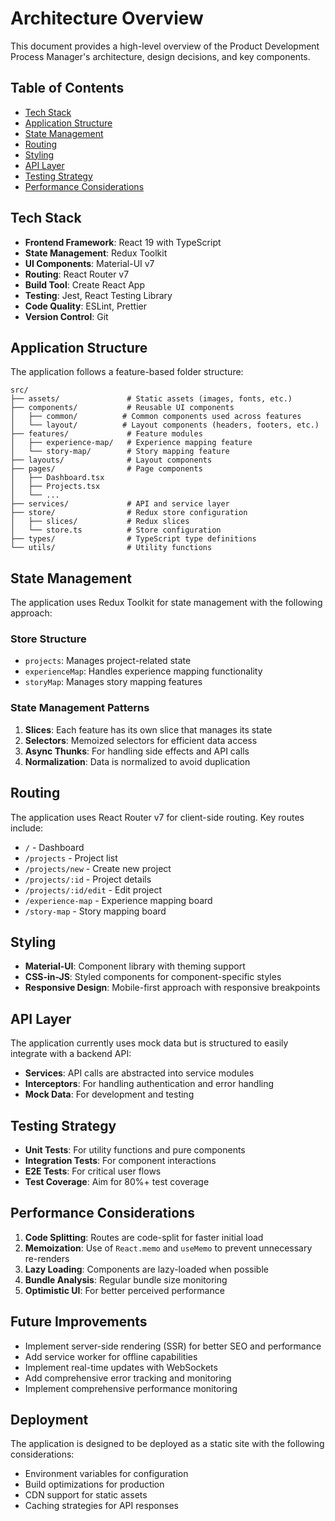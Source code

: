 # Architecture Overview

This document provides a high-level overview of the Product Development Process Manager's architecture, design decisions, and key components.

## Table of Contents

- [Tech Stack](#tech-stack)
- [Application Structure](#application-structure)
- [State Management](#state-management)
- [Routing](#routing)
- [Styling](#styling)
- [API Layer](#api-layer)
- [Testing Strategy](#testing-strategy)
- [Performance Considerations](#performance-considerations)

## Tech Stack

- **Frontend Framework**: React 19 with TypeScript
- **State Management**: Redux Toolkit
- **UI Components**: Material-UI v7
- **Routing**: React Router v7
- **Build Tool**: Create React App
- **Testing**: Jest, React Testing Library
- **Code Quality**: ESLint, Prettier
- **Version Control**: Git

## Application Structure

The application follows a feature-based folder structure:

```
src/
├── assets/               # Static assets (images, fonts, etc.)
├── components/           # Reusable UI components
│   ├── common/          # Common components used across features
│   └── layout/          # Layout components (headers, footers, etc.)
├── features/             # Feature modules
│   ├── experience-map/   # Experience mapping feature
│   └── story-map/        # Story mapping feature
├── layouts/              # Layout components
├── pages/                # Page components
│   ├── Dashboard.tsx
│   ├── Projects.tsx
│   └── ...
├── services/             # API and service layer
├── store/                # Redux store configuration
│   ├── slices/           # Redux slices
│   └── store.ts          # Store configuration
├── types/                # TypeScript type definitions
└── utils/                # Utility functions
```

## State Management

The application uses Redux Toolkit for state management with the following approach:

### Store Structure

- `projects`: Manages project-related state
- `experienceMap`: Handles experience mapping functionality
- `storyMap`: Manages story mapping features

### State Management Patterns

1. **Slices**: Each feature has its own slice that manages its state
2. **Selectors**: Memoized selectors for efficient data access
3. **Async Thunks**: For handling side effects and API calls
4. **Normalization**: Data is normalized to avoid duplication

## Routing

The application uses React Router v7 for client-side routing. Key routes include:

- `/` - Dashboard
- `/projects` - Project list
- `/projects/new` - Create new project
- `/projects/:id` - Project details
- `/projects/:id/edit` - Edit project
- `/experience-map` - Experience mapping board
- `/story-map` - Story mapping board

## Styling

- **Material-UI**: Component library with theming support
- **CSS-in-JS**: Styled components for component-specific styles
- **Responsive Design**: Mobile-first approach with responsive breakpoints

## API Layer

The application currently uses mock data but is structured to easily integrate with a backend API:

- **Services**: API calls are abstracted into service modules
- **Interceptors**: For handling authentication and error handling
- **Mock Data**: For development and testing

## Testing Strategy

- **Unit Tests**: For utility functions and pure components
- **Integration Tests**: For component interactions
- **E2E Tests**: For critical user flows
- **Test Coverage**: Aim for 80%+ test coverage

## Performance Considerations

1. **Code Splitting**: Routes are code-split for faster initial load
2. **Memoization**: Use of `React.memo` and `useMemo` to prevent unnecessary re-renders
3. **Lazy Loading**: Components are lazy-loaded when possible
4. **Bundle Analysis**: Regular bundle size monitoring
5. **Optimistic UI**: For better perceived performance

## Future Improvements

- Implement server-side rendering (SSR) for better SEO and performance
- Add service worker for offline capabilities
- Implement real-time updates with WebSockets
- Add comprehensive error tracking and monitoring
- Implement comprehensive performance monitoring

## Deployment

The application is designed to be deployed as a static site with the following considerations:

- Environment variables for configuration
- Build optimizations for production
- CDN support for static assets
- Caching strategies for API responses
